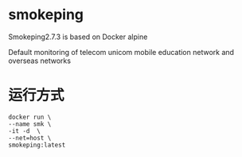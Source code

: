 # smokeping
Smokeping2.7.3 is based on Docker alpine

Default monitoring of telecom unicom mobile education network and overseas networks
# 运行方式
```
docker run \
--name smk \
-it -d  \
--net=host \
smokeping:latest
```

